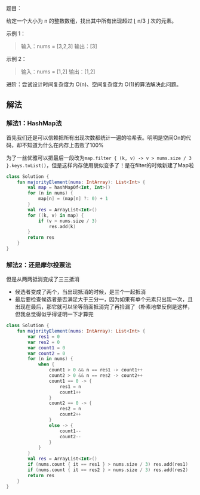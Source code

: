 题目：

给定一个大小为 n 的整数数组，找出其中所有出现超过 ⌊ n/3 ⌋ 次的元素。

示例 1：

>输入：nums = [3,2,3]
输出：[3]

示例 2：

>输入：nums = [1,2]
输出：[1,2]
 

进阶：尝试设计时间复杂度为 O(n)、空间复杂度为 O(1)的算法解决此问题。

## 解法
### 解法1：HashMap法
首先我们还是可以信赖把所有出现次数都统计一遍的哈希表。明明是空间On的代码，却不知道为什么在内存上击败了100%

为了一丝优雅可以把最后一段改为`map.filter { (k, v) -> v > nums.size / 3 }.keys.toList()`，但是这样内存使用貌似变多了！是在filter的时候新建了Map啦
```kotlin
class Solution {
    fun majorityElement(nums: IntArray): List<Int> {
        val map = hashMapOf<Int, Int>()
        for (n in nums) {
            map[n] = (map[n] ?: 0) + 1
        }
        val res = ArrayList<Int>()
        for ((k, v) in map) {
            if (v > nums.size / 3)
                res.add(k)
        }
        return res
    }
}
```

### 解法2：还是摩尔投票法
但是从两两抵消变成了三三抵消
* 候选者变成了两个，当出现抵消的时候，是三个一起抵消
* 最后要检查候选者是否满足大于三分一，因为如果有单个元素只出现一次，且出现在最后，那它就可以坐等前面抵消完了再捡漏了（朴素地举反例是这样，但我总觉得似乎得证明一下才算完

```kotlin
class Solution {
    fun majorityElement(nums: IntArray): List<Int> {
        var res1 = 0
        var res2 = 0
        var count1 = 0
        var count2 = 0
        for (n in nums) {
            when {
                count1 > 0 && n == res1 -> count1++
                count2 > 0 && n == res2 -> count2++
                count1 == 0 -> {
                    res1 = n
                    count1++
                }
                count2 == 0 -> {
                    res2 = n
                    count2++
                }
                else -> {
                    count1--
                    count2--
                }
            }
        }
        val res = ArrayList<Int>()
        if (nums.count { it == res1 } > nums.size / 3) res.add(res1)
        if (nums.count { it == res2 } > nums.size / 3) res.add(res2)
        return res
    }
}
```